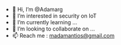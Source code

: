 - 👋 Hi, I’m @Adamarg
- 👀 I’m interested in security on IoT
- 🌱 I’m currently learning ...
- 💞️ I’m looking to collaborate on ...
- 📫 Reach me : madamantios@gmail.com

<!---
Adamarg/Adamarg is a ✨ special ✨ repository because its `README.md` (this file) appears on your GitHub profile.
You can click the Preview link to take a look at your changes.
--->

